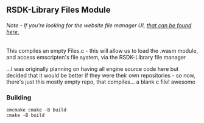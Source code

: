 ## RSDK-Library Files Module
###### Note - If you're looking for the website file manager UI, [that can be found here.](https://github.com/Jdsle/RSDK/tree/main/app/pages/files.tsx)
This compiles an empty Files.c - this will allow us to load the .wasm module, and access emscripten's file system, via the RSDK-Library file manager

...I was originally planning on having all engine source code here but decided that it would be better if they were their own repositories - so now, there's just this mostly empty repo, that compiles... a blank c file! awesome

### Building
```
emcmake cmake -B build
cmake -B build
```
